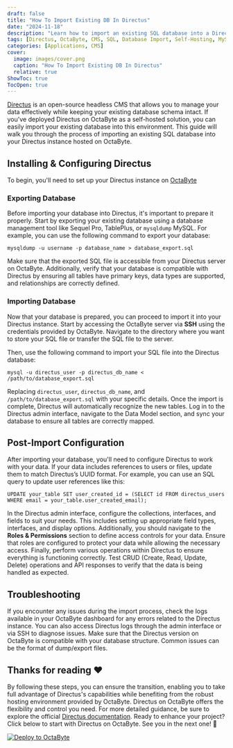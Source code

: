 ```yaml
---
draft: false
title: "How To Import Existing DB In Directus"
date: "2024-11-18"
description: "Learn how to import an existing SQL database into a Directus instance hosted on OctaByte. This guide covers the installation, configuration, export, import, and post-import setup for smooth integration."
tags: [Directus, OctaByte, CMS, SQL, Database Import, Self-Hosting, MySQL, SSH, Data Management, Open-Source]
categories: [Applications, CMS]
cover:
  image: images/cover.png
  caption: "How To Import Existing DB In Directus"
  relative: true
ShowToc: true
TocOpen: true
---
```



[Directus](https://octabyte.io/applications/cms/directus) is an open\-source headless CMS that allows you to manage your data effectively while keeping your existing database schema intact. If you've deployed Directus on OctaByte as a self\-hosted solution, you can easily import your existing database into this environment. This guide will walk you through the process of importing an existing SQL database into your Directus instance hosted on OctaByte.

## **Installing \& Configuring Directus**

To begin, you'll need to set up your Directus instance on [OctaByte](https://octabyte.io/start-trial/?service=Directus)

### Exporting Database

Before importing your database into Directus, it's important to prepare it properly. Start by exporting your existing database using a database management tool like Sequel Pro, TablePlus, or `mysqldump` MySQL. For example, you can use the following command to export your database: 


```
mysqldump -u username -p database_name > database_export.sql
```
 Make sure that the exported SQL file is accessible from your Directus server on OctaByte. Additionally, verify that your database is compatible with Directus by ensuring all tables have primary keys, data types are supported, and relationships are correctly defined.

### Importing Database

Now that your database is prepared, you can proceed to import it into your Directus instance. Start by accessing the OctaByte server via **SSH** using the credentials provided by OctaByte. Navigate to the directory where you want to store your SQL file or transfer the SQL file to the server. 

Then, use the following command to import your SQL file into the Directus database: 


```
mysql -u directus_user -p directus_db_name < /path/to/database_export.sql
```
 Replacing `directus_user`, `directus_db_name`, and `/path/to/database_export.sql` with your specific details. Once the import is complete, Directus will automatically recognize the new tables. Log in to the Directus admin interface, navigate to the Data Model section, and sync your database to ensure all tables are correctly mapped.

## **Post\-Import Configuration**

After importing your database, you'll need to configure Directus to work with your data. If your data includes references to users or files, update them to match Directus’s UUID format. For example, you can use an SQL query to update user references like this: 


```
UPDATE your_table SET user_created_id = (SELECT id FROM directus_users WHERE email = your_table.user_created_email);
```
 In the Directus admin interface, configure the collections, interfaces, and fields to suit your needs. This includes setting up appropriate field types, interfaces, and display options. Additionally, you should navigate to the **Roles \& Permissions** section to define access controls for your data. Ensure that roles are configured to protect your data while allowing the necessary access. Finally, perform various operations within Directus to ensure everything is functioning correctly. Test CRUD (Create, Read, Update, Delete) operations and API responses to verify that the data is being handled as expected.

## **Troubleshooting**

If you encounter any issues during the import process, check the logs available in your OctaByte dashboard for any errors related to the Directus instance. You can also access Directus logs through the admin interface or via SSH to diagnose issues. Make sure that the Directus version on OctaByte is compatible with your database structure. Common issues can be the format of dump/export files.

## **Thanks for reading ❤️**

By following these steps, you can ensure the transition, enabling you to take full advantage of Directus's capabilities while benefiting from the robust hosting environment provided by OctaByte. Directus on OctaByte offers the flexibility and control you need. For more detailed guidance, be sure to explore the official [Directus documentation](https://docs.directus.io/). Ready to enhance your project? Click below to start with Directus on OctaByte. See you in the next one! 👋




[![Deploy to OctaByte](/images/octabyte-deploy.png)](https://octabyte.io/start-trial/?service=Directus)



